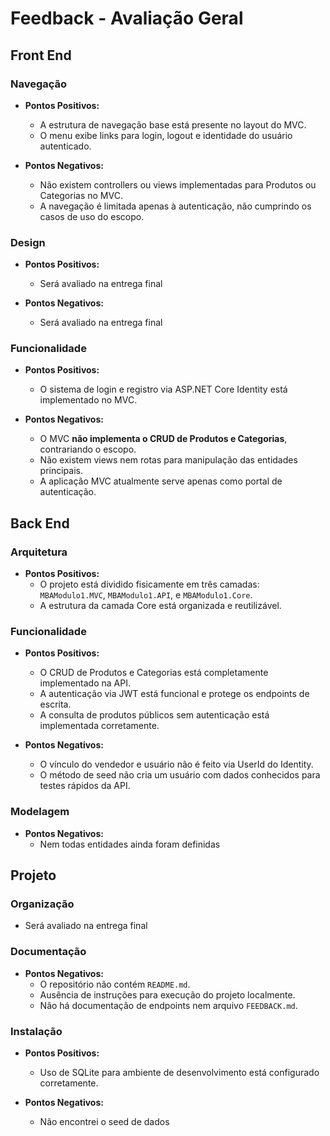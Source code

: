 # Feedback - Avaliação Geral

## Front End
### Navegação
* **Pontos Positivos:**
  - A estrutura de navegação base está presente no layout do MVC.
  - O menu exibe links para login, logout e identidade do usuário autenticado.

* **Pontos Negativos:**
  - Não existem controllers ou views implementadas para Produtos ou Categorias no MVC.
  - A navegação é limitada apenas à autenticação, não cumprindo os casos de uso do escopo.

### Design
* **Pontos Positivos:**
  - Será avaliado na entrega final

* **Pontos Negativos:**
  - Será avaliado na entrega final

### Funcionalidade
* **Pontos Positivos:**
  - O sistema de login e registro via ASP.NET Core Identity está implementado no MVC.

* **Pontos Negativos:**
  - O MVC **não implementa o CRUD de Produtos e Categorias**, contrariando o escopo.
  - Não existem views nem rotas para manipulação das entidades principais.
  - A aplicação MVC atualmente serve apenas como portal de autenticação.

## Back End
### Arquitetura
* **Pontos Positivos:**
  - O projeto está dividido fisicamente em três camadas: `MBAModulo1.MVC`, `MBAModulo1.API`, e `MBAModulo1.Core`.
  - A estrutura da camada Core está organizada e reutilizável.

### Funcionalidade
* **Pontos Positivos:**
  - O CRUD de Produtos e Categorias está completamente implementado na API.
  - A autenticação via JWT está funcional e protege os endpoints de escrita.
  - A consulta de produtos públicos sem autenticação está implementada corretamente.  

* **Pontos Negativos:**
  - O vínculo do vendedor e usuário não é feito via UserId do Identity.
  - O método de seed não cria um usuário com dados conhecidos para testes rápidos da API.

### Modelagem

* **Pontos Negativos:**
  - Nem todas entidades ainda foram definidas

## Projeto
### Organização

   - Será avaliado na entrega final

### Documentação
* **Pontos Negativos:**
  - O repositório não contém `README.md`.
  - Ausência de instruções para execução do projeto localmente.
  - Não há documentação de endpoints nem arquivo `FEEDBACK.md`.

### Instalação
* **Pontos Positivos:**
  - Uso de SQLite para ambiente de desenvolvimento está configurado corretamente.

* **Pontos Negativos:**
  - Não encontrei o seed de dados
